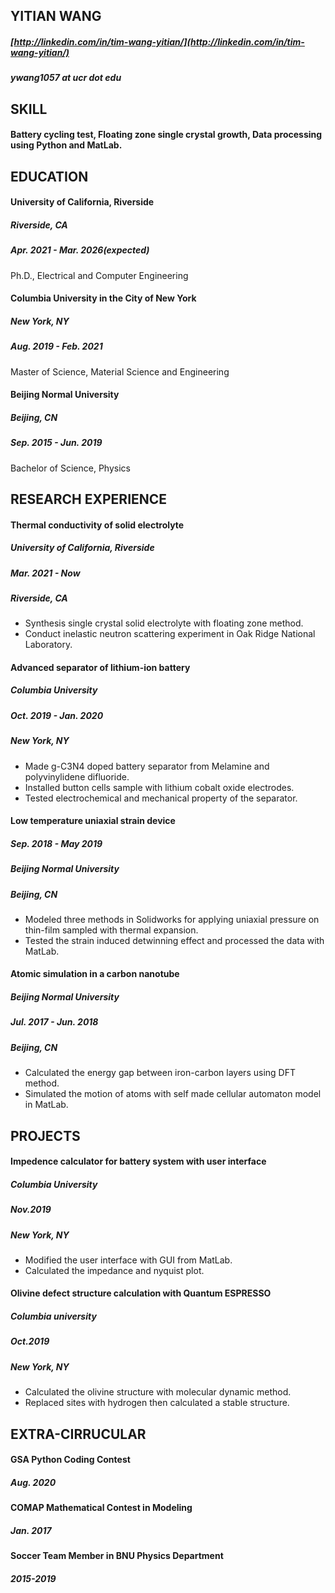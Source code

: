 ## YITIAN WANG
##### [http://linkedin.com/in/tim-wang-yitian/](http://linkedin.com/in/tim-wang-yitian/)
##### ywang1057 at ucr dot edu

## SKILL
#### Battery cycling test, Floating zone single crystal growth, Data processing using Python and MatLab.


## EDUCATION
#### University of California, Riverside
##### Riverside, CA 
##### Apr. 2021 - Mar. 2026(expected)
Ph.D., Electrical and Computer Engineering

#### Columbia University in the City of New York
##### New York, NY 
##### Aug. 2019 - Feb. 2021
Master of Science, Material Science and Engineering

#### Beijing Normal University
##### Beijing, CN 
##### Sep. 2015 - Jun. 2019
Bachelor of Science, Physics

## RESEARCH EXPERIENCE

#### Thermal conductivity of solid electrolyte
##### University of California, Riverside
##### Mar. 2021 - Now
##### Riverside, CA
* Synthesis single crystal solid electrolyte with floating zone method.
* Conduct inelastic neutron scattering experiment in Oak Ridge National Laboratory.

#### Advanced separator of lithium-ion battery 
##### Columbia University
##### Oct. 2019 - Jan. 2020
##### New York, NY
* Made g-C3N4 doped battery separator from Melamine and polyvinylidene difluoride.
* Installed button cells sample with lithium cobalt oxide electrodes.
* Tested electrochemical and mechanical property of the separator.

#### Low temperature uniaxial strain device 
##### Sep. 2018 - May 2019
##### Beijing Normal University 
##### Beijing, CN
* Modeled three methods in Solidworks for applying uniaxial pressure on thin-film sampled with thermal expansion.
* Tested the strain induced detwinning effect and processed the data with MatLab.

#### Atomic simulation in a carbon nanotube 
##### Beijing Normal University 
##### Jul. 2017 - Jun. 2018
##### Beijing, CN
* Calculated the energy gap between iron-carbon layers using DFT method.
* Simulated the motion of atoms with self made cellular automaton model in MatLab.

## PROJECTS

#### Impedence calculator for battery system with user interface 
##### Columbia University
##### Nov.2019
##### New York, NY
* Modified the user interface with GUI from MatLab.
* Calculated the impedance and nyquist plot.

#### Olivine defect structure calculation with Quantum ESPRESSO 
##### Columbia university
##### Oct.2019
##### New York, NY
* Calculated the olivine structure with molecular dynamic method.
* Replaced sites with hydrogen then calculated a stable structure.

## EXTRA-CIRRUCULAR
#### GSA Python Coding Contest 
##### Aug. 2020
#### COMAP Mathematical Contest in Modeling 
##### Jan. 2017
#### Soccer Team Member in BNU Physics Department
##### 2015-2019


